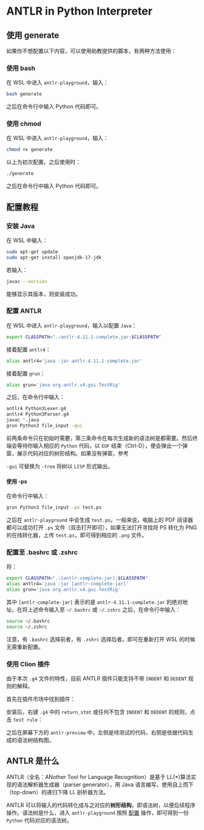 # ANTLR in Python Interpreter

## 使用 generate

如果你不想配置以下内容，可以使用助教提供的脚本，有两种方法使用：

### 使用 bash

在 WSL 中进入 `antlr-playground`，输入：

```bash
bash generate
```

之后在命令行中输入 Python 代码即可。

### 使用 chmod

在 WSL 中进入 `antlr-playground`，输入：

```bash
chmod +x generate
```

以上为初次配置，之后使用时：

```bash
./generate
```

之后在命令行中输入 Python 代码即可。

## 配置教程

### 安装 Java

在 WSL 中输入：

```bash
sudo apt-get update
sudo apt-get install openjdk-17-jdk
```

若输入：

```bash
javac --version
```

能够显示其版本，则安装成功。

### 配置 ANTLR

在 WSL 中进入 `antlr-playground`，输入以配置 `Java`：

```bash
export CLASSPATH=".:antlr-4.11.1-complete.jar:$CLASSPATH"
```

接着配置 `antlr4`：

```bash
alias antlr4='java -jar antlr-4.11.1-complete.jar'
```

接着配置 `grun`：

```bash
alias grun='java org.antlr.v4.gui.TestRig'
```

之后，在命令行中输入：

```bash
antlr4 Python3Lexer.g4
antlr4 Python3Parser.g4
javac *.java
grun Python3 file_input -gui
```

前两条命令只在初始时需要，第三条命令在每次生成新的语法树是都需要。然后终端会等待你输入相应的 `Python` 代码，以 `EOF` 结束（Ctrl-D），便会弹出一个弹窗，展示代码对应的树形结构。如果没有弹窗，参考[](#使用--ps)

`-gui` 可替换为 `-tree` 将树以 `LISP` 形式输出。

#### 使用 -ps

在命令行中输入：

```bash
grun Python3 file_input -ps test.ps
```

之后在 `antlr-playground` 中会生成 `test.ps`。一般来说，电脑上的 PDF 阅读器都可以成功打开 `.ps` 文件（双击打开即可），如果无法打开寻找将 PS 转化为 PNG 的在线转化器，上传 `test.ps`，即可得到相应的 `.png` 文件。

### 配置至 .bashrc 或 .zshrc

将：

```bash
export CLASSPATH=".:[antlr-complete-jar]:$CLASSPATH"
alias antlr4='java -jar [antlr-complete-jar]'
alias grun='java org.antlr.v4.gui.TestRig'
```

其中 `[antlr-complete-jar]` 表示的是 `antlr-4.11.1-complete.jar` 的绝对地址。在将上述命令输入至 `~/.bashrc` 或 `~/.zshrc` 之后，在命令行中输入：

```bash
source ~/.bashrc
source ~/.zshrc
```

注意，有 `.bashrc` 选择前者，有 `.zshrc` 选择后者。即可在重新打开 WSL 的时候无需重新配置。

### 使用 Clion 插件

由于本次 `.g4` 文件的特性，目前 ANTLR 插件只能支持不带 `INDENT` 和 `DEDENT` 规则的解释。

首先在插件市场中找到插件：

[](docs/plugin-market.png)

安装后，右键 `.g4` 中的 `return_stmt` 或任何不包含 `INDENT` 和 `DEDENT` 的规则，点击 `test rule`：

[](docs/right-click.png)

之后在屏幕下方的 `antlr-preview` 中，左侧是待测试的代码，右侧是依据代码生成的语法树结构图。

## ANTLR 是什么

ANTLR（全名：ANother Tool for Language Recognition）是基于 LL(\*)算法实现的语法解析器生成器（parser generator），用 Java 语言编写，使用自上而下（top-down）的递归下降 LL 剖析器方法。

ANTLR 可以将输入的代码转化成与之对应的**树形结构**，即语法树，以便后续程序操作。语法树是什么，进入 `antlr-playground` 按照 [配置](#antlr-配置) 操作，即可得到一份 `Python` 代码对应的语法树。
